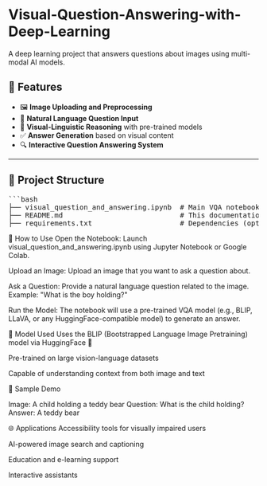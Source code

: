 # Visual-Question-Answering-with-Deep-Learning
A deep learning project that answers questions about images using multi-modal AI models.

## 📌 Features

- 🖼️ **Image Uploading and Preprocessing**
- 💬 **Natural Language Question Input**
- 🧠 **Visual-Linguistic Reasoning** with pre-trained models
- ✅ **Answer Generation** based on visual content
- 🔍 **Interactive Question Answering System**

---

## 🧱 Project Structure
<pre>
```bash
├── visual_question_and_answering.ipynb  # Main VQA notebook
├── README.md                            # This documentation file
├── requirements.txt                     # Dependencies (optional)'''
</pre>


🚀 How to Use
Open the Notebook:
Launch visual_question_and_answering.ipynb using Jupyter Notebook or Google Colab.

Upload an Image:
Upload an image that you want to ask a question about.

Ask a Question:
Provide a natural language question related to the image.
Example: "What is the boy holding?"

Run the Model:
The notebook will use a pre-trained VQA model (e.g., BLIP, LLaVA, or any HuggingFace-compatible model) to generate an answer.

🧠 Model Used
Uses the BLIP (Bootstrapped Language Image Pretraining) model via HuggingFace 🤗

Pre-trained on large vision-language datasets

Capable of understanding context from both image and text

🧪 Sample Demo

Image: A child holding a teddy bear
Question: What is the child holding?
Answer: A teddy bear

🌐 Applications
Accessibility tools for visually impaired users

AI-powered image search and captioning

Education and e-learning support

Interactive assistants

